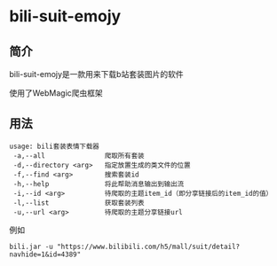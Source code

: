 # bili-suit-emojy

## 简介

bili-suit-emojy是一款用来下载b站套装图片的软件

使用了WebMagic爬虫框架

## 用法

```
usage: bili套装表情下载器
 -a,--all               爬取所有套装
 -d,--directory <arg>   指定放置生成的类文件的位置
 -f,--find <arg>        搜索套装id
 -h,--help              将此帮助消息输出到输出流
 -i,--id <arg>          待爬取的主题item_id（即分享链接后的item_id的值）
 -l,--list              获取套装列表
 -u,--url <arg>         待爬取的主题分享链接url
```

例如

```
bili.jar -u "https://www.bilibili.com/h5/mall/suit/detail?navhide=1&id=4389"
```

